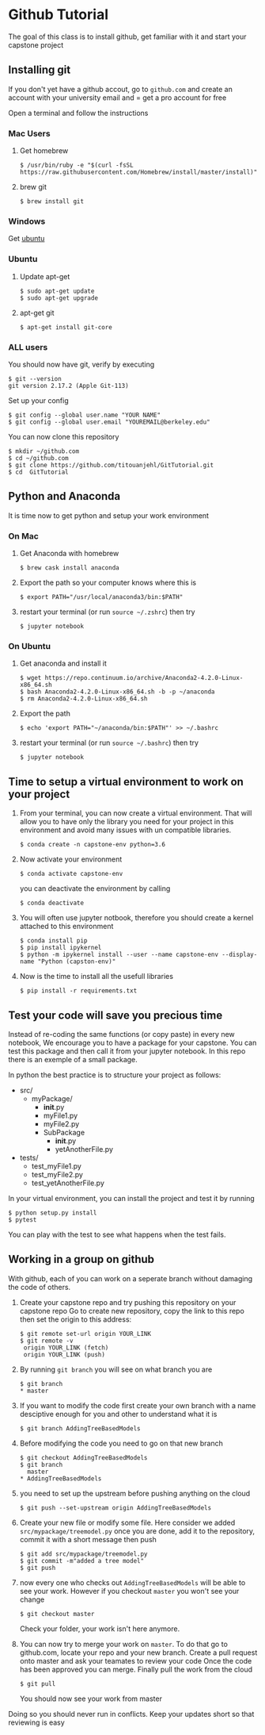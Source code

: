 # Github Tutorial

The goal of this class is to install github, get familiar with it and start your capstone project

## Installing git
If you don't yet have a github accout, go to `github.com` and create an account with your university email and = get a pro account for free

Open a terminal and follow the instructions

### Mac Users
1. Get homebrew
    ```console
    $ /usr/bin/ruby -e "$(curl -fsSL https://raw.githubusercontent.com/Homebrew/install/master/install)"
    ```

2. brew git
    ```console
    $ brew install git
    ```

### Windows
Get [ubuntu](https://tutorials.ubuntu.com/tutorial/tutorial-ubuntu-on-windows#2)

### Ubuntu
1. Update apt-get
    ```console
    $ sudo apt-get update
    $ sudo apt-get upgrade
    ```

2. apt-get git
    ```console
    $ apt-get install git-core
    ```

### ALL users
You should now have git, verify by executing
```console
$ git --version
git version 2.17.2 (Apple Git-113)
```

Set up your config
```console
$ git config --global user.name "YOUR NAME"
$ git config --global user.email "YOUREMAIL@berkeley.edu"
```

You can now clone this repository
```console
$ mkdir ~/github.com
$ cd ~/github.com
$ git clone https://github.com/titouanjehl/GitTutorial.git
$ cd  GitTutorial
```

## Python and Anaconda
It is time now to get python and setup your work environment

### On Mac
1. Get Anaconda with homebrew
    ```console
    $ brew cask install anaconda
    ```

2. Export the path so your computer knows where this is
    ```console
    $ export PATH="/usr/local/anaconda3/bin:$PATH"
    ```

3. restart your terminal (or run `source ~/.zshrc`) then try
    ```console
    $ jupyter notebook
    ```

### On Ubuntu
1. Get anaconda and install it
    ```console
    $ wget https://repo.continuum.io/archive/Anaconda2-4.2.0-Linux-x86_64.sh
    $ bash Anaconda2-4.2.0-Linux-x86_64.sh -b -p ~/anaconda
    $ rm Anaconda2-4.2.0-Linux-x86_64.sh
    ```

2. Export the path
    ```console
    $ echo 'export PATH="~/anaconda/bin:$PATH"' >> ~/.bashrc
    ```

3. restart your terminal (or run `source ~/.bashrc`) then try
    ```console
    $ jupyter notebook
    ```

## Time to setup a virtual environment to work on your project
1. From your terminal, you can now create a virtual environment. That will allow you to have only the library you need for your project in this environment and avoid many issues with un compatible libraries.
    ```console
    $ conda create -n capstone-env python=3.6
    ```
2. Now activate your environment
    ```console
    $ conda activate capstone-env
    ```
   
   you can deactivate the environment by calling
   ```console
   $ conda deactivate
   ```

3. You will often use jupyter notbook, therefore you should create a kernel attached to this environment
    ```console
    $ conda install pip
    $ pip install ipykernel
    $ python -m ipykernel install --user --name capstone-env --display-name "Python (capston-env)"
    ```

4. Now is the time to install all the usefull libraries
    ```console
    $ pip install -r requirements.txt
    ```
   
## Test your code will save you precious time
Instead of re-coding the same functions (or copy paste) in every new notebook,
We encourage you to have a package for your capstone. You can test this package and 
then call it from your jupyter notebook. In this repo there is an exemple of a small package.

In python the best practice is to structure your project as follows:
* src/
    * myPackage/
        * __init__.py
        * myFile1.py
        * myFile2.py
        * SubPackage
            * __init__.py
            * yetAnotherFile.py
* tests/
    * test_myFile1.py
    * test_myFile2.py
    * test_yetAnotherFile.py
    
In your virtual environment, you can install the project and test it by running 
```console
$ python setup.py install
$ pytest
```

You can play with the test to see what happens when the test fails.

## Working in a group on github
With github, each of you can work on a seperate branch without damaging the code of others.

1. Create your capstone repo and try pushing this repository on your capstone repo
    Go to create new repository, copy the link to this repo
    then set the origin to this address:
    ```console
    $ git remote set-url origin YOUR_LINK
    $ git remote -v
     origin	YOUR_LINK (fetch)
     origin	YOUR_LINK (push)
    ```


2. By running `git branch` you will see on what branch you are
    ```console
    $ git branch
    * master
    ```

3. If you want to modify the code first create your own branch with a name desciptive enough
    for you and other to understand what it is
    ```console
    $ git branch AddingTreeBasedModels
    ```
   
3. Before modifying the code you need to go on that new branch
    ```console
    $ git checkout AddingTreeBasedModels
    $ git branch
      master
    * AddingTreeBasedModels
    ```

4. you need to set up the upstream before pushing anything on the cloud
    ```console
    $ git push --set-upstream origin AddingTreeBasedModels
   ```   
  
5. Create your new file or modify some file. Here consider we added `src/mypackage/treemodel.py`
    once you are done, add it to the repository, commit it with a short message then push
    ```console
    $ git add src/mypackage/treemodel.py
    $ git commit -m"added a tree model"
    $ git push
    ```
   
6. now every one who checks out `AddingTreeBasedModels` will be able to see your work.
    However if you checkout `master` you won't see your change
    ```console
    $ git checkout master
    ```
   Check your folder, your work isn't here anymore.
   
7. You can now try to merge your work on `master`. To do that go to github.com, locate your repo and your
    new branch. Create a pull request onto master and ask your teamates to review your code
    Once the code has been approved you can merge. Finally pull the work from the cloud
    ```console
    $ git pull
   ```
   You should now see your work from master
    
Doing so you should never run in conflicts. Keep your updates short so that reviewing is easy
      

